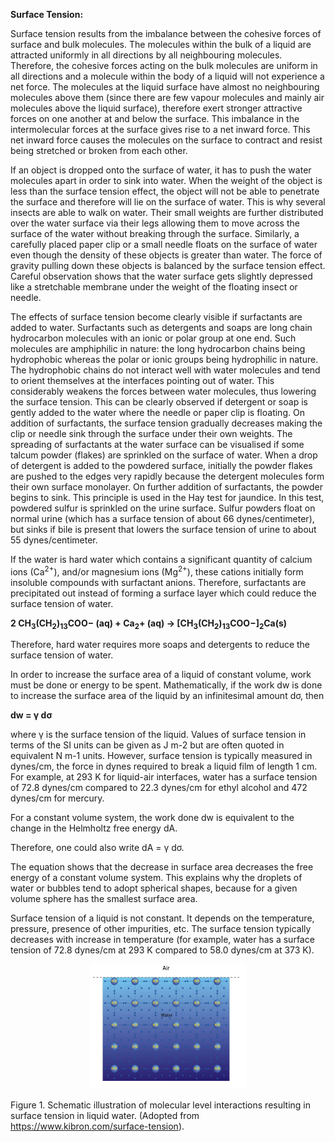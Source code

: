 **Surface Tension:**

Surface tension results from the imbalance between the cohesive forces of surface and bulk molecules. The molecules within the bulk of a liquid are attracted uniformly in all directions by all neighbouring molecules. Therefore, the cohesive forces acting on the bulk molecules are uniform in all directions and a molecule within the body of a liquid will not experience a net force. The molecules at the liquid surface have almost no neighbouring molecules above them (since there are few vapour molecules and mainly air molecules above the liquid surface), therefore exert stronger attractive forces on one another at and below the surface. This imbalance in the intermolecular forces at the surface gives rise to a net inward force. This net inward force causes the molecules on the surface to contract and resist being stretched or broken from each other.

If an object is dropped onto the surface of water, it has to push the water molecules apart in order to sink into water. When the weight of the object is less than the surface tension effect, the object will not be able to penetrate the surface and therefore will lie on the surface of water. This is why several insects are able to walk on water. Their small weights are further distributed over the water surface via their legs allowing them to move across the surface of the water without breaking through the surface. Similarly, a carefully placed paper clip or a small needle floats on the surface of water even though the density of these objects is greater than water. The force of gravity pulling down these objects is balanced by the surface tension effect. Careful observation shows that the water surface gets slightly depressed like a stretchable membrane under the weight of the floating insect or needle.

The effects of surface tension become clearly visible if surfactants are added to water. Surfactants such as detergents and soaps are long chain hydrocarbon molecules with an ionic or polar group at one end. Such molecules are amphiphilic in nature: the long hydrocarbon chains being hydrophobic whereas the polar or ionic groups being hydrophilic in nature. The hydrophobic chains do not interact well with water molecules and tend to orient themselves at the interfaces pointing out of water. This considerably weakens the forces between water molecules, thus lowering the surface tension. This can be clearly observed if detergent or soap is gently added to the water where the needle or paper clip is floating. On addition of surfactants, the surface tension gradually decreases making the clip or needle sink through the surface under their own weights. The spreading of surfactants at the water surface can be visualised if some talcum powder (flakes) are sprinkled on the surface of water. When a drop of detergent is added to the powdered surface, initially the powder flakes are pushed to the edges very rapidly because the detergent molecules form their own surface monolayer. On further addition of surfactants, the powder begins to sink. This principle is used in the Hay test for jaundice. In this test, powdered sulfur is sprinkled on the urine surface. Sulfur powders float on normal urine (which has a surface tension of about 66 dynes/centimeter), but sinks if bile is present that lowers the surface tension of urine to about 55 dynes/centimeter.

If the water is hard water which contains a significant quantity of calcium ions (Ca<sup>2+</sup>), and/or magnesium ions (Mg<sup>2+</sup>), these cations initially form insoluble compounds with surfactant anions. Therefore, surfactants are precipitated out instead of forming a surface layer which could reduce the surface tension of water.

**2 CH<sub>3</sub>(CH<sub>2</sub>)<sub>13</sub>COO− (aq) + Ca<sub>2</sub>+ (aq) → [CH<sub>3</sub>(CH<sub>2</sub>)<sub>13</sub>COO−]<sub>2</sub>Ca(s)**

Therefore, hard water requires more soaps and detergents to reduce the surface tension of water.

In order to increase the surface area of a liquid of constant volume, work must be done or energy to be spent. Mathematically, if the work dw is done to increase the surface area of the liquid by an infinitesimal amount dσ, then

**dw = γ dσ**

where γ is the surface tension of the liquid. Values of surface tension in terms of the SI units can be given as J m-2 but are often quoted in equivalent N m-1 units. However, surface tension is typically measured in dynes/cm, the force in dynes required to break a liquid film of length 1 cm. For example, at 293 K for liquid-air interfaces, water has a surface tension of 72.8 dynes/cm compared to 22.3 dynes/cm for ethyl alcohol and 472 dynes/cm for mercury.

For a constant volume system, the work done dw is equivalent to the change in the Helmholtz free energy dA.

Therefore, one could also write dA = γ dσ.

The equation shows that the decrease in surface area decreases the free energy of a constant volume system. This explains why the droplets of water or bubbles tend to adopt spherical shapes, because for a given volume sphere has the smallest surface area.

Surface tension of a liquid is not constant. It depends on the temperature, pressure, presence of other impurities, etc. The surface tension typically decreases with increase in temperature (for example, water has a surface tension of 72.8 dynes/cm at 293 K compared to 58.0 dynes/cm at 373 K).

<center><img src="images/pic2.jpg" width="250" height="200"></center>

Figure 1. Schematic illustration of molecular level interactions resulting in surface tension in liquid water. (Adopted from https://www.kibron.com/surface-tension).
